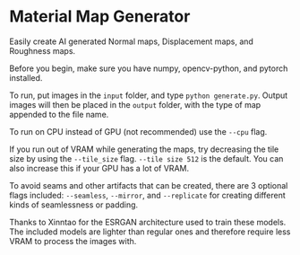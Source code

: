 # Material Map Generator

Easily create AI generated Normal maps, Displacement maps, and Roughness maps.

Before you begin, make sure you have numpy, opencv-python, and pytorch installed.

To run, put images in the `input` folder, and type `python generate.py`. Output images will then be placed in the `output` folder, with the type of map appended to the file name.

To run on CPU instead of GPU (not recommended) use the `--cpu` flag.

If you run out of VRAM while generating the maps, try decreasing the tile size by using the `--tile_size` flag. `--tile size 512` is the default. You can also increase this if your GPU has a lot of VRAM.

To avoid seams and other artifacts that can be created, there are 3 optional flags included: `--seamless`, `--mirror`, and `--replicate` for creating different kinds of seamlessness or padding.

Thanks to Xinntao for the ESRGAN architecture used to train these models. The included models are lighter than regular ones and therefore require less VRAM to process the images with.
